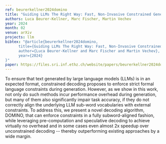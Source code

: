 ```yaml
---
ref: beurerkellner2024domino
title: "Guiding LLMs The Right Way: Fast, Non-Invasive Constrained Generation"
authors: Luca Beurer-Kellner, Marc Fischer, Martin Vechev
year: 2024
month: 02
venue: arXiv 
projects: llm
bibtex: "@article{beurerkellner2024domino,
      title={Guiding LLMs The Right Way: Fast, Non-Invasive Constrained Generation},
      author={Luca Beurer-Kellner and Marc Fischer and Martin Vechev},
      year={2024}
}"
paper: https://files.sri.inf.ethz.ch/website/papers/beurerkellner2024domino.pdf
---
```

To ensure that text generated by large language models (LLMs) is in an expected format, constrained decoding proposes to enforce strict formal language constraints during generation. However, as we show in this work, not only do such methods incur performance overhead during generation, but many of them also significantly impair task accuracy, if they do not correctly align the underlying LLM sub-word vocabularies with external constraints. To address this, we present a novel decoding algorithm, DOMINO, that can enforce constraints in a fully subword-aligned fashion, while leveraging pre-computation and speculative decoding to achieve virtually no overhead and in some cases even almost 2x speedup over unconstrained decoding -- thereby outperforming existing approaches by a wide margin.